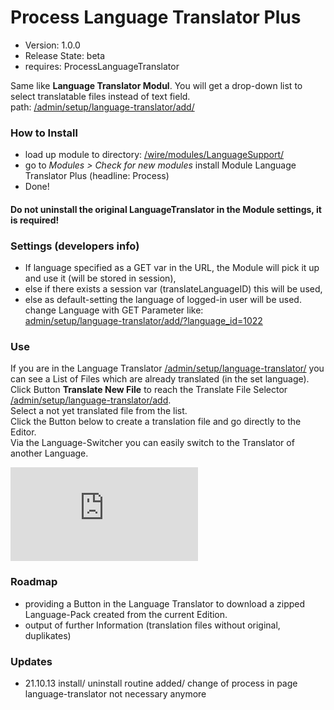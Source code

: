 Process Language Translator Plus
================================

- Version: 1.0.0
- Release State: beta
- requires: ProcessLanguageTranslator

Same like **Language Translator Modul**. You will get a drop-down list to select translatable files instead of text field.  
path: [/admin/setup/language-translator/add/](#stay)


### How to Install
- load up module to directory: [/wire/modules/LanguageSupport/](#stay)
- go to *Modules > Check for new modules*
  install Module Language Translator Plus (headline: Process)
- Done!

#### Do not uninstall the original **LanguageTranslator** in the Module settings, it is **required**!

### Settings (developers info)
- If language specified as a GET var in the URL, the Module will pick it up and use it (will be stored in session),
- else if there exists a session var (translateLanguageID) this will be used,
- else as default-setting the language of logged-in user will be used.  
  change Language with GET Parameter like:  
  [admin/setup/language-translator/add/?language_id=1022](#stay) 

### Use
If you are in the Language Translator [/admin/setup/language-translator/](#stay) you can see a List of Files which are already translated (in the set language).    
Click Button **Translate New File** to reach the Translate File Selector [/admin/setup/language-translator/add](#stay).  
Select a not yet translated file from the list.  
Click the Button below to create a translation file and go directly to the Editor.  
Via the Language-Switcher you can easily switch to the Translator of another Language. 

![Module Screenshot](http://processwire.com/talk/index.php?app=core&module=attach&section=attach&attach_rel_module=post&attach_id=1825)

### Roadmap
- providing a Button in the Language Translator to download a zipped Language-Pack created from the current Edition. 
- output of further Information (translation files without original, duplikates)

### Updates
- 21.10.13 install/ uninstall routine added/ change of process in page language-translator not necessary anymore
